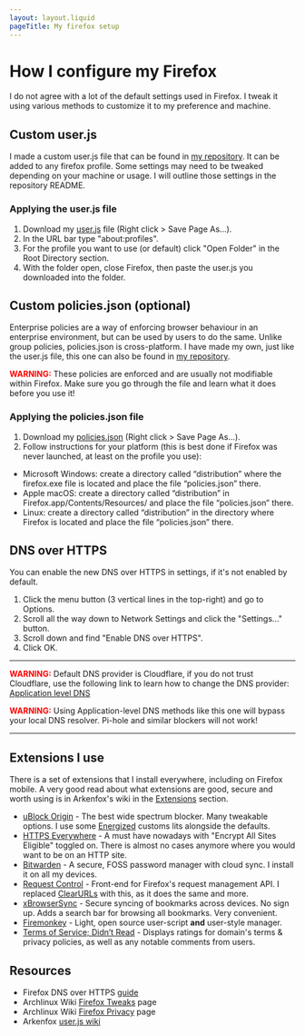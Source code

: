 ```yaml
---
layout: layout.liquid
pageTitle: My firefox setup
---
```


# How I configure my Firefox

I do not agree with a lot of the default settings used in Firefox. I tweak it using various methods to customize it to my preference and machine.

## Custom user.js

I made a custom user.js file that can be found in [my repository](https://github.com/Kellegram/my-firefox-setup). It can be added to any firefox profile. Some settings may need to be tweaked depending on your machine or usage. I will outline those settings in the repository README.

### Applying the user.js file

1. Download my [user.js](https://raw.githubusercontent.com/Kellegram/my-firefox-setup/master/user.js) file (Right click > Save Page As...).
2. In the URL bar type "about:profiles".
3. For the profile you want to use (or default) click "Open Folder" in the Root Directory section.
4. With the folder open, close Firefox, then paste the user.js you downloaded into the folder.

## Custom policies.json (optional)

Enterprise policies are a way of enforcing browser behaviour in an enterprise environment, but can be used by users to do the same. Unlike group policies, policies.json is cross-platform. I have made my own, just like the user.js file, this one can also be found in [my repository](https://github.com/Kellegram/my-firefox-setup).

<span style="color:red"> **WARNING:**</span> These policies are enforced and are usually not modifiable within Firefox. Make sure you go through the file and learn what it does before you use it!

### Applying the policies.json file

1. Download my [policies.json](https://raw.githubusercontent.com/Kellegram/my-firefox-setup/master/policies.json) (Right click > Save Page As...).
2. Follow instructions for your platform (this is best done if Firefox was never launched, at least on the profile you use):

- Microsoft Windows: create a directory called “distribution” where the firefox.exe file is located and place the file “policies.json” there.
- Apple macOS: create a directory called “distribution” in Firefox.app/Contents/Resources/ and place the file “policies.json” there.
- Linux: create a directory called “distribution” in the directory where Firefox is located and place the file “policies.json” there.

## DNS over HTTPS

You can enable the new DNS over HTTPS in settings, if it's not enabled by default.

1. Click the menu button (3 vertical lines in the top-right) and go to Options.
2. Scroll all the way down to Network Settings and click the "Settings..." button.
3. Scroll down and find "Enable DNS over HTTPS".
4. Click OK.

---

<span style="color:red"> **WARNING:**</span> Default DNS provider is Cloudflare, if you do not trust Cloudflare, use the following link to learn how to change the DNS provider: [Application level DNS](https://wiki.archlinux.org/index.php/Domain_name_resolution#Application-level_DNS)

<span style="color:red"> **WARNING:**</span> Using Application-level DNS methods like this one will bypass your local DNS resolver. Pi-hole and similar blockers will not work!

---

## Extensions I use

There is a set of extensions that I install everywhere, including on Firefox mobile. A very good read about what extensions are good, secure and worth using is in Arkenfox's wiki in the [Extensions](https://github.com/arkenfox/user.js/wiki/4.1-Extensions) section.

- [uBlock Origin](https://addons.mozilla.org/en-GB/firefox/addon/ublock-origin/) - The best wide spectrum blocker. Many tweakable options. I use some [Energized](https://energized.pro/) customs lits alongside the defaults.
- [HTTPS Everywhere](https://addons.mozilla.org/en-GB/firefox/addon/https-everywhere/) - A must have nowadays with "Encrypt All Sites Eligible" toggled on. There is almost no cases anymore where you would want to be on an HTTP site.
- [Bitwarden](https://addons.mozilla.org/en-GB/firefox/addon/bitwarden-password-manager/) - A secure, FOSS password manager with cloud sync. I install it on all my devices.
- [Request Control](https://addons.mozilla.org/en-US/firefox/addon/requestcontrol/) - Front-end for Firefox's request management API. I replaced [ClearURLs](https://addons.mozilla.org/en-US/firefox/addon/clearurls/) with this, as it does the same and more.
- [xBrowserSync](https://addons.mozilla.org/en-US/firefox/addon/xbs/) - Secure syncing of bookmarks across devices. No sign up. Adds a search bar for browsing all bookmarks. Very convenient.
- [Firemonkey](https://addons.mozilla.org/en-US/firefox/addon/firemonkey/) - Light, open source user-script **and** user-style manager.
- [Terms of Service; Didn’t Read](https://addons.mozilla.org/en-US/firefox/addon/terms-of-service-didnt-read/) - Displays ratings for domain's terms & privacy policies, as well as any notable comments from users.

## Resources

- Firefox DNS over HTTPS [guide](https://support.mozilla.org/en-US/kb/firefox-dns-over-https)
- Archlinux Wiki [Firefox Tweaks](https://wiki.archlinux.org/index.php/Firefox/Tweaks) page
- Archlinux Wiki [Firefox Privacy](https://wiki.archlinux.org/index.php/Firefox/Privacy) page
- Arkenfox [user.js wiki](https://github.com/arkenfox/user.js/wiki)

